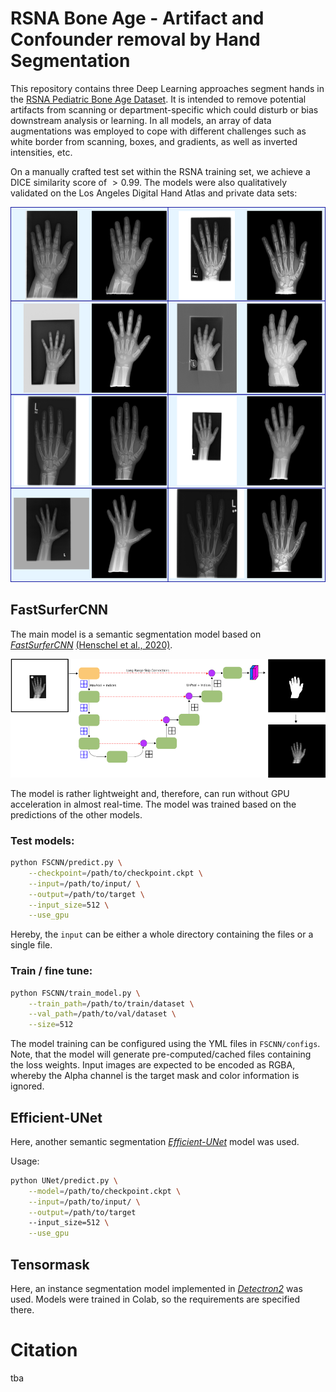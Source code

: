 # RSNA Bone Age - Artifact and Confounder removal by Hand Segmentation

This repository contains three Deep Learning approaches segment hands in the [RSNA Pediatric Bone Age Dataset](https://www.kaggle.com/datasets/kmader/rsna-bone-age). It is intended to remove potential artifacts from scanning or department-specific which could disturb or bias downstream analysis or learning. In all models, an array of data augmentations was employed to cope with different challenges such as white border from scanning, boxes, and gradients, as well as inverted intensities, etc. 

On a manually crafted test set within the RSNA training set, we achieve a DICE similarity score of $>0.99$.
The models were also qualitatively validated on the Los Angeles Digital Hand Atlas and private data sets: 

<img src="figs/examples.png" width="600" height="600" />

## FastSurferCNN

The main model is a semantic segmentation model based on [*FastSurferCNN*](https://github.com/Deep-MI/FastSurfer) [(Henschel et al., 2020)](https://www.sciencedirect.com/science/article/pii/S1053811920304985).

![FSCNN drawing](figs/fscnn_fig.png)

The model is rather lightweight and, therefore, can run without GPU acceleration in almost real-time. The model was trained based on the predictions of the other models. 


### Test models:

```bash
python FSCNN/predict.py \
    --checkpoint=/path/to/checkpoint.ckpt \
    --input=/path/to/input/ \
    --output=/path/to/target \
    --input_size=512 \
    --use_gpu
```

Hereby, the `input` can be either a whole directory containing the files or a single file. 


### Train / fine tune:

```bash
python FSCNN/train_model.py \
    --train_path=/path/to/train/dataset \
    --val_path=/path/to/val/dataset \
    --size=512
```

The model training can be configured using the YML files in `FSCNN/configs`. Note, that the model will generate pre-computed/cached files containing the loss weights. Input images are expected to be encoded as RGBA, whereby the Alpha channel is the target mask and color information is ignored. 

## Efficient-UNet

Here, another semantic segmentation [*Efficient-UNet*](https://github.com/pranshu97/effunet) model was used.

Usage:


```bash
python UNet/predict.py \
    --model=/path/to/checkpoint.ckpt \
    --input=/path/to/input/ \
    --output=/path/to/target 
    --input_size=512 \
    --use_gpu
```

## Tensormask

Here, an instance segmentation model implemented in [*Detectron2*](https://github.com/facebookresearch/detectron2/blob/main/projects/TensorMask/README.md) was used. Models were trained in Colab, so the requirements are specified there.


# Citation

tba
